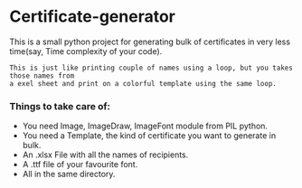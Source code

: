 # Certificate-generator
This is a small python project for generating bulk of certificates in very less time(say, Time complexity of your code).

```
This is just like printing couple of names using a loop, but you takes those names from 
a exel sheet and print on a colorful template using the same loop. 
```

### Things to take care of:
- You need Image, ImageDraw, ImageFont module from PIL python.
- You need a Template, the kind of certificate you want to generate in bulk.
- An .xlsx File with all the names of recipients.
- A .ttf file of your favourite font.
- All in the same directory.

